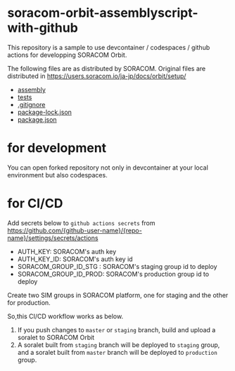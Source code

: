 # soracom-orbit-assemblyscript-with-github

This repository is a sample to use devcontainer / codespaces / github actions for developping SORACOM Orbit.

The following files are as distributed by SORACOM. Original files are distributed in https://users.soracom.io/ja-jp/docs/orbit/setup/

- [assembly](./assembly)
- [tests](./tests)
- [.gitignore](./.gitignore)
- [package-lock.json](./package-lock.json)
- [package.json](./package.json)

# for development 

You can open forked repository not only in  devcontainer at your local environment but also codespaces.

# for CI/CD

Add secrets below to `github actions secrets` from https://github.com/{github-user-name}/{repo-name}/settings/secrets/actions

  - AUTH_KEY: SORACOM's auth key
  - AUTH_KEY_ID: SORACOM's auth key id
  - SORACOM_GROUP_ID_STG : SORACOM's staging group id to deploy
  - SORACOM_GROUP_ID_PROD: SORACOM's production group id to deploy

Create two SIM groups in SORACOM platform, one for staging and the other for production.  

So,this CI/CD workflow works as below.

1. If you push changes to `master` or `staging` branch, build and upload a soralet to SORACOM Orbit
2. A soralet built from `staging` branch will be deployed to `staging` group, and a soralet built from `master` branch will be deployed to `production` group.
